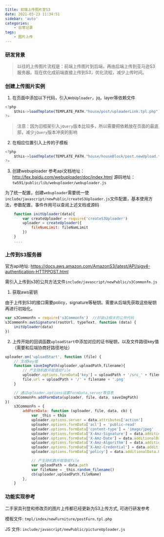 ```yaml
---
title: 前端上传图片至S3
date: 2021-03-23 11:34:51
sidebar: 'auto'
categories: 
    - 日常记录
tags: 
    - 图片上传
---
```


### 研发背景

> 以往的上传图片流程是：前端上传图片到后端，再由后端上传到亚马逊S3服务器。现在优化成前端直接上传到S3，优化流程，减少上传时间。

### 创建上传图片实例

1. 在页面中添加以下代码，引入`WebUploader`，jq，layer等依赖文件

```javascript
<?php
    $this->loadTmplate(TEMPLATE_PATH."house/post/uploaderLink.tpl.php"); // 圖片上傳依賴JS
?>
```
> 注意：因为旧框架引入`jQuery`版本比较多，所以需要把依赖放在页面的最底部，减少`jQuery`版本冲突的影响


2. 在相应位置引入上传的子模板
```javascript
<?php
    $this->loadTmplate(TEMPLATE_PATH."house/houseBlock/post.newUpload.tpl.php");
?>
```

3. 创建webuploader
参考api文档地址：http://fex.baidu.com/webuploader/doc/index.html
源码地址：`tw591/public/lib/webuploader/webuploader.js`

为了统一配置，创建`webuploader`需要统一使`include/javascript/newPublic/createS3Uploader.js`文件配置，基本使用方法，参数配置，事件作用可以查阅上述文档或源码
```javascript
    function initUploader(data){
        var createUploader = require('createS3Uploader')
        uploader = createUploader({
            fileNumLimit: fileNumLimit
        }) 
    }  
    ....
```
### 上传到S3服务器
官方api地址: https://docs.aws.amazon.com/AmazonS3/latest/API/sigv4-authentication-HTTPPOST.html

需引入上传到s3的公共方法文件`include/javascript/newPublic/s3Commonfn.js`

1. 获取aws密钥

由于上传到S3的接口需要policy，signature等秘钥。需要从后端先获取这些秘钥再进行初始化。

```javascript
var s3CommonFn = require('s3Commonfn')  //封装s3相关的公共代码
s3CommonFn.awsSignature(rootUrl, typeText, function (data) {
    initUploader(data)
})
```

2. 上传开始的回调函数`uploadStart`中添加对应的证书秘钥，以及文件路径key值（需要和后端协商好路径地址）

```javascript
uploader.on('uploadStart', function (file) {
    // 生成key值
    function saveImgPath(uploader,uploadPath,filename){
        // 产生随机数并赋值给file
        uploader.options.formData['key'] = uploadPath + '/src_' + filename + '.png'
        file.url = uploadPath + '/' + filename + '.png'
    }

    // 通过uploader.options设置formData,server等信息
    s3CommonFn.addFormData(uploader, file, data, saveImgPath)
})
    s3CommonFn = {
        addFormData: function (uploader, file, data, cb) {
            var _this = this
            uploader.options.server = data.attributes['action']
            uploader.options.formData['acl'] = 'public-read'
            uploader.options.formData['content-type'] = 'image/jpeg'
            uploader.options.formData['X-Amz-Signature'] = data.additionalData['X-Amz-Signature']
            uploader.options.formData['X-Amz-Date'] = data.additionalData['X-Amz-Date']
            uploader.options.formData['X-Amz-Algorithm'] = data.additionalData['X-Amz-Algorithm']
            uploader.options.formData['X-Amz-Credential'] = data.additionalData['X-Amz-Credential']
            uploader.options.formData['policy'] = data.additionalData.Policy

            // 产生随机数并赋值给file
            var uploadPath = data.path
            var fileName = _this.random_filename()
            cb(uploader,uploadPath,fileName)
        },
    }
```

### 功能实现参考
二手家具刊登和修改页的图片上传都已经更新为S3上传方式, 可进行研发参考

模板文件: `tmpl/index/newFurniture/postFurn.tpl.php`

JS 文件: `include/javascript/newPublic/pictureUploader.js`





